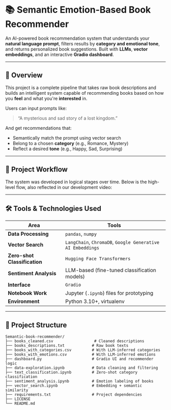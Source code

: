 # 📚 Semantic Emotion-Based Book Recommender

An AI-powered book recommendation system that understands your **natural language prompt**, filters results by **category and emotional tone**, and returns personalized book suggestions. Built with **LLMs**, **vector embeddings**, and an interactive **Gradio dashboard**.

---

## 🚀 Overview

This project is a complete pipeline that takes raw book descriptions and builds an intelligent system capable of recommending books based on how you **feel** and what you're **interested** in.

Users can input prompts like:

> “A mysterious and sad story of a lost kingdom.”

And get recommendations that:
- Semantically match the prompt using vector search
- Belong to a chosen **category** (e.g., Romance, Mystery)
- Reflect a desired **tone** (e.g., Happy, Sad, Surprising)

---

## 🧭 Project Workflow

The system was developed in logical stages over time. Below is the high-level flow, also reflected in our development video:

---

## 🛠️ Tools & Technologies Used

| Area | Tools |
|------|-------|
| **Data Processing** | `pandas`, `numpy` |
| **Vector Search** | `LangChain`, `ChromaDB`, `Google Generative AI Embeddings` |
| **Zero-shot Classification** | `Hugging Face Transformers` |
| **Sentiment Analysis** | LLM-based (fine-tuned classification models) |
| **Interface** | `Gradio` |
| **Notebook Work** | Jupyter (`.ipynb`) files for prototyping |
| **Environment** | Python 3.10+, virtualenv |

---

## 📁 Project Structure

```text
Semantic-book-recommender/
├── books_cleaned.csv                  # Cleaned descriptions
├── books_descriptions.txt            # Raw book texts
├── books_with_categories.csv         # With LLM-inferred categories
├── books_with_emotions.csv           # With LLM-inferred emotions
├── dashboard.py                      # Gradio UI and recommender logic
├── data-exploration.ipynb            # Data cleaning and filtering
├── text_classification.ipynb         # Zero-shot category classification
├── sentiment_analysis.ipynb          # Emotion labeling of books
├── vector_search.ipynb               # Embedding + semantic similarity
├── requirements.txt                  # Project dependencies
├── LICENSE
└── README.md
